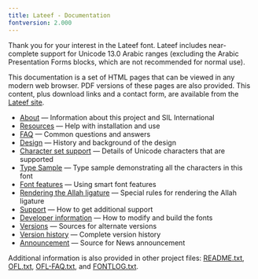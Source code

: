 ```yaml
---
title: Lateef - Documentation
fontversion: 2.000
---
```


Thank you for your interest in the Lateef font. Lateef includes near-complete support for Unicode 13.0 Arabic ranges (excluding the Arabic Presentation Forms blocks, which are not recommended for normal use).

This documentation is a set of HTML pages that can be viewed in any modern web browser. PDF versions of these pages are also provided. This content, plus download links and a contact form, are available from the [Lateef site](https://software.sil.org/lateef/).

- [About](about.md) &mdash; Information about this project and SIL International
- [Resources](resources.md) &mdash; Help with installation and use
- [FAQ](faq.md) &mdash; Common questions and answers
- [Design](design.md) &mdash; History and background of the design
- [Character set support](charset.md) &mdash; Details of Unicode characters that are supported
- [Type Sample](sample.md) &mdash; Type sample demonstrating all the characters in this font
- [Font features](features.md) &mdash; Using smart font features
- [Rendering the Allah ligature](allah.md) &mdash; Special rules for rendering the Allah ligature
- [Support](support.md) &mdash; How to get additional support
- [Developer information](developer.md) &mdash; How to modify and build the fonts
- [Versions](versions.md) &mdash; Sources for alternate versions
- [Version history](history.md) &mdash; Complete version history
- [Announcement](announcement.md) &mdash; Source for News announcement

Additional information is also provided in other project files: [README.txt](../README.txt), [OFL.txt](../OFL.txt), [OFL-FAQ.txt](../OFL-FAQ.txt), and [FONTLOG.txt](../FONTLOG.txt).

